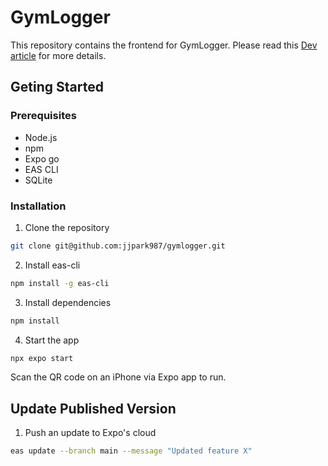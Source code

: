 # GymLogger

This repository contains the frontend for GymLogger. Please read this [Dev article](https://dev.to/jjpark987/building-a-gym-logging-app-3c9c) for more details. 

## Geting Started

### Prerequisites

- Node.js
- npm
- Expo go
- EAS CLI
- SQLite

### Installation

1. Clone the repository

```zsh
git clone git@github.com:jjpark987/gymlogger.git
```

2. Install eas-cli

```zsh
npm install -g eas-cli
```

3. Install dependencies

```zsh
npm install
```

4. Start the app

```zsh
npx expo start
```

Scan the QR code on an iPhone via Expo app to run.

## Update Published Version

1. Push an update to Expo's cloud

```zsh
eas update --branch main --message "Updated feature X"
```
